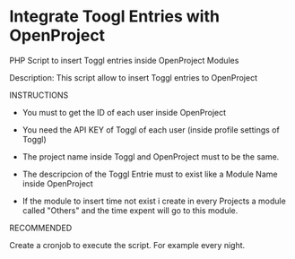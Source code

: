 # Integrate Toogl Entries with OpenProject
PHP Script to insert Toggl entries inside OpenProject Modules

Description:
This script allow to insert Toggl entries to OpenProject

INSTRUCTIONS

- You must to get the ID of each user inside OpenProject
- You need the API KEY of Toggl of each user (inside profile settings of Toggl)


- The project name inside Toggl and OpenProject must to be the same.
- The descripcion of the Toggl Entrie must to exist like a Module Name inside OpenProject
- If the module to insert time not exist i create in every Projects a module called "Others" and the time expent will go to this module.


RECOMMENDED

Create a cronjob to execute the script. For example every night.
